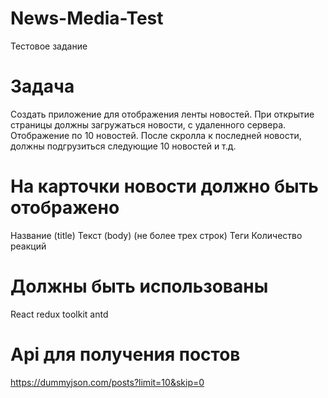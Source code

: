 # News-Media-Test
Тестовое задание
# Задача
Создать приложение для отображения ленты новостей.
При открытие страницы должны загружаться новости, с удаленного сервера.
Отображение по 10 новостей. После скролла к последней новости, должны
подгрузиться следующие 10 новостей и т.д.

# На карточки новости должно быть отображено
Название (title)
Текст (body) (не более трех строк)
Теги
Количество реакций

# Должны быть использованы
React
redux toolkit
antd

# Api для получения постов
https://dummyjson.com/posts?limit=10&skip=0